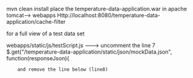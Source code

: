 mvn clean install
place the temperature-data-application.war in apache tomcat--> webapps
Http://localhost:8080/temperature-data-application/cache-filter

for a full view of a test data set

webapps/static/js/testScript.js ---> uncomment the line 7
        $.get("/temperature-data-application/static/json/mockData.json", function(responseJson){

        and remove the line below (line8)